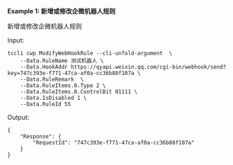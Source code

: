 **Example 1: 新增或修改企微机器人规则**

新增或修改企微机器人规则

Input: 

```
tccli cwp ModifyWebHookRule --cli-unfold-argument  \
    --Data.RuleName 测试机器人 \
    --Data.HookAddr https://qyapi.weixin.qq.com/cgi-bin/webhook/send?key=747c393e-f771-47ca-af0a-cc36b88f107a \
    --Data.RuleRemark  \
    --Data.RuleItems.0.Type 2 \
    --Data.RuleItems.0.ControlBit 01111 \
    --Data.IsDisabled 1 \
    --Data.RuleId 55
```

Output: 
```
{
    "Response": {
        "RequestId": "747c393e-f771-47ca-af0a-cc36b88f107a"
    }
}
```

